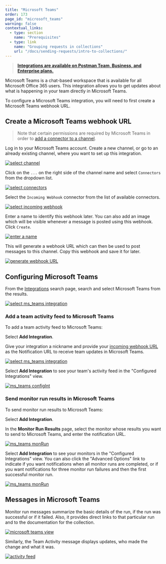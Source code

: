 ```yaml
---
title: "Microsoft Teams"
order: 173
page_id: "microsoft_teams"
warning: false
contextual_links:
  - type: section
    name: "Prerequisites"
  - type: link
    name: "Grouping requests in collections"
    url: "/docs/sending-requests/intro-to-collections/"
---
```


> **[Integrations are available on Postman Team, Business, and Enterprise plans.](https://www.postman.com/pricing/)**

Microsoft Teams is a chat-based workspace that is available for all Microsoft Office 365 users. This integration allows you to get updates about what is happening in your team directly in Microsoft Teams.

To configure a Microsoft Teams integration, you will need to first create a Microsoft Teams webhook URL.

## Create a Microsoft Teams webhook URL

> Note that certain permissions are required by Microsoft Teams in order to [add a connector to a channel](https://docs.microsoft.com/en-us/microsoftteams/office-365-custom-connectors).

Log in to your Microsoft Teams account. Create a new channel, or go to an already existing channel, where you want to set up this integration.

[![select channel](https://assets.postman.com/postman-docs/59031183.jpg)](https://assets.postman.com/postman-docs/59031183.jpg)

Click on the `...` on the right side of the channel name and select `Connectors` from the dropdown list.

[![select connectors](https://assets.postman.com/postman-docs/59031299.jpg)](https://assets.postman.com/postman-docs/59031299.jpg)

Select the `Incoming Webhook` connector from the list of available connectors.

[![select incoming webhook](https://assets.postman.com/postman-docs/59031428.jpg)](https://assets.postman.com/postman-docs/59031428.jpg)

Enter a name to identify this webhook later. You can also add an image which will be visible whenever a message is posted using this webhook. Click `Create`.

[![enter a name](https://assets.postman.com/postman-docs/59031665.jpg)](https://assets.postman.com/postman-docs/59031665.jpg)

This will generate a webhook URL which can then be used to post messages to this channel. Copy this webhook and save it for later.

[![generate webhook URL](https://assets.postman.com/postman-docs/59032020.jpg)](https://assets.postman.com/postman-docs/59032020.jpg)

## Configuring Microsoft Teams

From the [Integrations](https://go.postman.co/integrations/browse?category=all) search page, search and select Microsoft Teams from the results.

[![select ms_teams integration](https://assets.postman.com/postman-docs/msteams-search-all-q.jpg)](https://assets.postman.com/postman-docs/msteams-search-all-q.jpg)

### Add a team activity feed to Microsoft Teams

To add a team activity feed to Microsoft Teams:

Select **Add Integration**.

Give your integration a nickname and provide your [incoming webhook URL](#create-a-microsoft-teams-webhook-url) as the Notification URL to receive team updates in Microsoft Teams.

[![select ms_teams integration](https://assets.postman.com/postman-docs/msteams-add-team-activities-q.jpg)](https://assets.postman.com/postman-docs/msteams-add-team-activities-q.jpg)

Select **Add Integration** to see your team's activity feed in the "Configured Integrations" view.

   [![ms_teams configInt](https://assets.postman.com/postman-docs/msteams-team-activities-show-all-q.jpg)](https://assets.postman.com/postman-docs/msteams-team-activities-show-all-q.jpg)

### Send monitor run results in Microsoft Teams

To send monitor run results to Microsoft Teams:

Select **Add Integration**.

In the **Monitor Run Results** page, select the monitor whose results you want to send to Microsoft Teams, and enter the notification URL.

   [![ms_teams monRun](https://assets.postman.com/postman-docs/ms-teams-send-mon-run.jpg)](https://assets.postman.com/postman-docs/ms-teams-send-mon-run.jpg)

Select **Add Integration** to see your monitors in the "Configured Integrations" view. You can also click the "Advanced Options" link to indicate if you want notifications when all monitor runs are completed, or if you want notifications for three monitor run failures and then the first successful monitor run.

   [![ms_teams monRun](https://assets.postman.com/postman-docs/msteams-monitor-results-add-q.jpg)](https://assets.postman.com/postman-docs/msteams-monitor-results-add-q.jpg)

## Messages in Microsoft Teams

Monitor run messages summarize the basic details of the run, if the run was successful or if it failed. Also, it provides direct links to that particular run and to the documentation for the collection.

[![microsoft teams view](https://assets.postman.com/postman-docs/59034537.jpg)](https://assets.postman.com/postman-docs/59034537.jpg)

Similarly, the Team Activity message displays updates, who made the change and what it was.

[![activity feed](https://assets.postman.com/postman-docs/59034618.jpg)](https://assets.postman.com/postman-docs/59034618.jpg)

